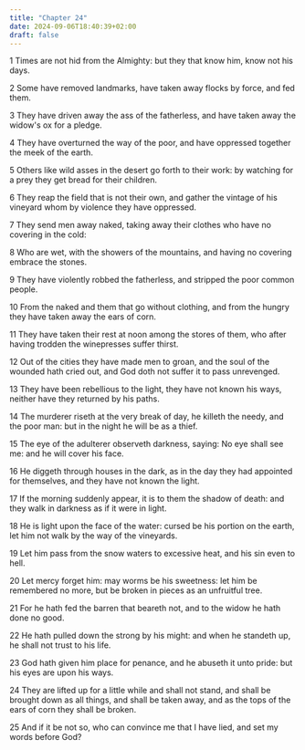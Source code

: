 ```yaml
---
title: "Chapter 24"
date: 2024-09-06T18:40:39+02:00
draft: false
---
```




1 Times are not hid from the Almighty: but they that know him, know not his days.

2 Some have removed landmarks, have taken away flocks by force, and fed them.

3 They have driven away the ass of the fatherless, and have taken away the widow's ox for a pledge.

4 They have overturned the way of the poor, and have oppressed together the meek of the earth.

5 Others like wild asses in the desert go forth to their work: by watching for a prey they get bread for their children.

6 They reap the field that is not their own, and gather the vintage of his vineyard whom by violence they have oppressed.

7 They send men away naked, taking away their clothes who have no covering in the cold:

8 Who are wet, with the showers of the mountains, and having no covering embrace the stones.

9 They have violently robbed the fatherless, and stripped the poor common people.

10 From the naked and them that go without clothing, and from the hungry they have taken away the ears of corn.

11 They have taken their rest at noon among the stores of them, who after having trodden the winepresses suffer thirst.

12 Out of the cities they have made men to groan, and the soul of the wounded hath cried out, and God doth not suffer it to pass unrevenged.

13 They have been rebellious to the light, they have not known his ways, neither have they returned by his paths.

14 The murderer riseth at the very break of day, he killeth the needy, and the poor man: but in the night he will be as a thief.

15 The eye of the adulterer observeth darkness, saying: No eye shall see me: and he will cover his face.

16 He diggeth through houses in the dark, as in the day they had appointed for themselves, and they have not known the light.

17 If the morning suddenly appear, it is to them the shadow of death: and they walk in darkness as if it were in light.

18 He is light upon the face of the water: cursed be his portion on the earth, let him not walk by the way of the vineyards.

19 Let him pass from the snow waters to excessive heat, and his sin even to hell.

20 Let mercy forget him: may worms be his sweetness: let him be remembered no more, but be broken in pieces as an unfruitful tree.

21 For he hath fed the barren that beareth not, and to the widow he hath done no good.

22 He hath pulled down the strong by his might: and when he standeth up, he shall not trust to his life.

23 God hath given him place for penance, and he abuseth it unto pride: but his eyes are upon his ways.

24 They are lifted up for a little while and shall not stand, and shall be brought down as all things, and shall be taken away, and as the tops of the ears of corn they shall be broken.

25 And if it be not so, who can convince me that I have lied, and set my words before God?

